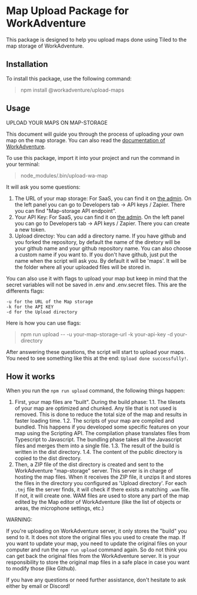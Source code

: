 # Map Upload Package for WorkAdventure

This package is designed to help you upload maps done using Tiled to the map storage of WorkAdventure.

## Installation

To install this package, use the following command:

> npm install @workadventure/upload-maps

## Usage

UPLOAD YOUR MAPS ON MAP-STORAGE

This document will guide you through the process of uploading your own map on the map storage. You can also read the [documentation of WorkAdventure](https://docs.workadventu.re/).

To use this package, import it into your project and run the command in your terminal:

> node_modules/.bin/upload-wa-map

It will ask you some questions:

1. The URL of your map storage:
   For SaaS, you can find it on [the admin](https://admin.workadventu.re).
   On the left panel you can go to Developers tab -> API keys / Zapier.
   There you can find "Map-storage API endpoint".
2. Your API Key:
   For SaaS, you can find it on [the admin](https://admin.workadventu.re).
   On the left panel you can go to Developers tab -> API keys / Zapier.
   There you can create a new token.
3. Upload directoy:
   You can add a directory name.
   If you have github and you forked the repository, by default the name of the diretory will be your github name and your github repository name.
   You can also choose a custom name if you want to.
   If you don't have github, just put the name when the script will ask you. By default it will be 'maps'.
   It will be the folder where all your uploaded files will be stored in.

You can also use it with flags to upload your map but keep in mind that the secret variables will not be saved in .env and .env.secret files. This are the differents flags:

    -u for the URL of the Map storage
    -k for the API KEY
    -d for the Upload directory

Here is how you can use flags:

> npm run upload -- -u your-map-storage-url -k your-api-key  -d your-directory

After answering these questions, the script will start to upload your maps. You need to see something like this at the end: `Upload done successfully!`.

## How it works

When you run the `npm run upload` command, the following things happen:

1. First, your map files are "built". During the build phase:
  1.1. The tilesets of your map are optimized and chunked. Any tile that is not used is removed. This is done to reduce the total size of the map and results in faster loading time.
  1.2. The scripts of your map are compiled and bundled. This happens if you developed some specific features on your map using the Scripting API. The compilation phase translates files from Typescript to Javascript. The bundling phase takes all the Javascript files and merges them into a single file.
  1.3. The result of the build is written in the dist directory.
  1.4. The content of the public directory is copied to the dist directory.
2. Then, a ZIP file of the dist directory is created and sent to the WorkAdventure "map-storage" server. This server is in charge of hosting the map files. When it receives the ZIP file, it unzips it and stores the files in the directory you configured as 'Upload directory'. For each `.tmj` file the server finds, it will check if there exists a matching `.wam` file. If not, it will create one. WAM files are used to store any part of the map edited by the Map editor of WorkAdventure (like the list of objects or areas, the microphone settings, etc.)

WARNING:

If you're uploading on WorkAdventure server, it only stores the "build" you send to it. It does not store the original files you used to create the map. If you want to update your map, you need to update the original files on your computer and run the `npm run upload` command again. So do not think you can get back the original files from the WorkAdventure server. It is your responsibility to store the original map files in a safe place in case you want to modify those (like Github).

If you have any questions or need further assistance, don't hesitate to ask either by email or Discord!
